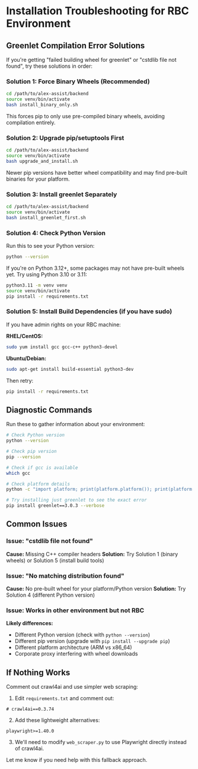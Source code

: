 # Installation Troubleshooting for RBC Environment

## Greenlet Compilation Error Solutions

If you're getting "failed building wheel for greenlet" or "cstdlib file not found", try these solutions in order:

### Solution 1: Force Binary Wheels (Recommended)
```bash
cd /path/to/alex-assist/backend
source venv/bin/activate
bash install_binary_only.sh
```

This forces pip to only use pre-compiled binary wheels, avoiding compilation entirely.

### Solution 2: Upgrade pip/setuptools First
```bash
cd /path/to/alex-assist/backend
source venv/bin/activate
bash upgrade_and_install.sh
```

Newer pip versions have better wheel compatibility and may find pre-built binaries for your platform.

### Solution 3: Install greenlet Separately
```bash
cd /path/to/alex-assist/backend
source venv/bin/activate
bash install_greenlet_first.sh
```

### Solution 4: Check Python Version
Run this to see your Python version:
```bash
python --version
```

If you're on Python 3.12+, some packages may not have pre-built wheels yet. Try using Python 3.10 or 3.11:
```bash
python3.11 -m venv venv
source venv/bin/activate
pip install -r requirements.txt
```

### Solution 5: Install Build Dependencies (if you have sudo)
If you have admin rights on your RBC machine:

**RHEL/CentOS:**
```bash
sudo yum install gcc gcc-c++ python3-devel
```

**Ubuntu/Debian:**
```bash
sudo apt-get install build-essential python3-dev
```

Then retry:
```bash
pip install -r requirements.txt
```

## Diagnostic Commands

Run these to gather information about your environment:

```bash
# Check Python version
python --version

# Check pip version
pip --version

# Check if gcc is available
which gcc

# Check platform details
python -c "import platform; print(platform.platform()); print(platform.machine())"

# Try installing just greenlet to see the exact error
pip install greenlet==3.0.3 --verbose
```

## Common Issues

### Issue: "cstdlib file not found"
**Cause:** Missing C++ compiler headers
**Solution:** Try Solution 1 (binary wheels) or Solution 5 (install build tools)

### Issue: "No matching distribution found"
**Cause:** No pre-built wheel for your platform/Python version
**Solution:** Try Solution 4 (different Python version)

### Issue: Works in other environment but not RBC
**Likely differences:**
- Different Python version (check with `python --version`)
- Different pip version (upgrade with `pip install --upgrade pip`)
- Different platform architecture (ARM vs x86_64)
- Corporate proxy interfering with wheel downloads

## If Nothing Works

Comment out crawl4ai and use simpler web scraping:

1. Edit `requirements.txt` and comment out:
```
# crawl4ai==0.3.74
```

2. Add these lightweight alternatives:
```
playwright>=1.40.0
```

3. We'll need to modify `web_scraper.py` to use Playwright directly instead of crawl4ai.

Let me know if you need help with this fallback approach.
